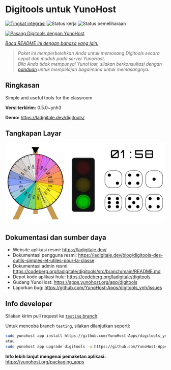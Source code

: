<!--
N.B.: README ini dibuat secara otomatis oleh <https://github.com/YunoHost/apps/tree/master/tools/readme_generator>
Ini TIDAK boleh diedit dengan tangan.
-->

# Digitools untuk YunoHost

[![Tingkat integrasi](https://dash.yunohost.org/integration/digitools.svg)](https://ci-apps.yunohost.org/ci/apps/digitools/) ![Status kerja](https://ci-apps.yunohost.org/ci/badges/digitools.status.svg) ![Status pemeliharaan](https://ci-apps.yunohost.org/ci/badges/digitools.maintain.svg)

[![Pasang Digitools dengan YunoHost](https://install-app.yunohost.org/install-with-yunohost.svg)](https://install-app.yunohost.org/?app=digitools)

*[Baca README ini dengan bahasa yang lain.](./ALL_README.md)*

> *Paket ini memperbolehkan Anda untuk memasang Digitools secara cepat dan mudah pada server YunoHost.*  
> *Bila Anda tidak mempunyai YunoHost, silakan berkonsultasi dengan [panduan](https://yunohost.org/install) untuk mempelajari bagaimana untuk memasangnya.*

## Ringkasan

Simple and useful tools for the classroom

**Versi terkirim:** 0.5.0~ynh3

**Demo:** <https://ladigitale.dev/digitools/>

## Tangkapan Layar

![Tangkapan Layar pada Digitools](./doc/screenshots/screenshot.jpg)

## Dokumentasi dan sumber daya

- Website aplikasi resmi: <https://ladigitale.dev/>
- Dokumentasi pengguna resmi: <https://ladigitale.dev/blog/digitools-des-outils-simples-et-utiles-pour-la-classe>
- Dokumentasi admin resmi: <https://codeberg.org/ladigitale/digitools/src/branch/main/README.md>
- Depot kode aplikasi hulu: <https://codeberg.org/ladigitale/digitools>
- Gudang YunoHost: <https://apps.yunohost.org/app/digitools>
- Laporkan bug: <https://github.com/YunoHost-Apps/digitools_ynh/issues>

## Info developer

Silakan kirim pull request ke [`testing` branch](https://github.com/YunoHost-Apps/digitools_ynh/tree/testing).

Untuk mencoba branch `testing`, silakan dilanjutkan seperti:

```bash
sudo yunohost app install https://github.com/YunoHost-Apps/digitools_ynh/tree/testing --debug
atau
sudo yunohost app upgrade digitools -u https://github.com/YunoHost-Apps/digitools_ynh/tree/testing --debug
```

**Info lebih lanjut mengenai pemaketan aplikasi:** <https://yunohost.org/packaging_apps>
